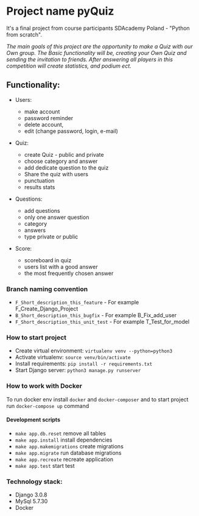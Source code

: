 # Project name pyQuiz

It's a final project from course participants SDAcademy Poland - "Python from scratch".

*The main goals of this project are the opportunity to make a Quiz with our Own group. The Basic functionality will be, creating your Own Quiz and sending the invitation to friends.
After answering all players in this competition will create statistics, and podium ect.*

## Functionality:

* Users:
    * make account
    * password reminder
    * delete account,
    * edit (change password, login, e-mail)

* Quiz:
     * create Quiz - public and private
    * choose category and answer
    * add dedicate question to the quiz
    * Share the quiz with users
    * punctuation
    * results stats

* Questions:
    * add questions
    * only one answer question
    * category
    * answers
    * type private or public

* Score:
    * scoreboard in quiz
    * users list with a good answer
    * the most frequently chosen answer

### Branch naming convention

* `F_Short_description_this_feature` - For example F_Create_Django_Project
* `B_Short_description_this_bugfix` - For example B_Fix_add_user
* `F_Short_description_this_unit_test` - For example T_Test_for_model

### How to start project
* Create virtual environment: `virtualenv venv --python=python3`
* Activate virtualenv: `source venv/bin/activate`
* Install requirements: `pip install -r requirements.txt`
* Start Django server: `python3 manage.py runserver`
    
### How to work with Docker
To run docker env install `docker` and `docker-composer` and to start project run `docker-compose up` command

#### Development scripts

* `make app.db.reset` remove all tables
* `make app.install` install dependencies
* `make app.makemigrations` create migrations
* `make app.migrate` run database migrations
* `make app.recreate` recreate application
* `make app.test` start test



### Technology stack:
* Django 3.0.8
* MySql 5.7.30
* Docker